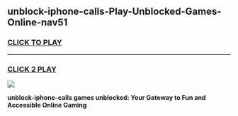 
## unblock-iphone-calls-Play-Unblocked-Games-Online-nav51
<h3>
<a href="https://premium76.site?title=unblock-iphone-calls&ref=25A">CLICK TO PLAY</a></h3>
<hr>

<h3>
<a href="https://premium76.site?title=unblock-iphone-calls&ref=25A">CLICK 2 PLAY</a>
  
</h3>

<a href="https://premium76.site?title=unblock-iphone-calls&ref=25A"><img src="https://clearcache.store/games.png"></a>


**unblock-iphone-calls games unblocked: Your Gateway to Fun and Accessible Online Gaming**
